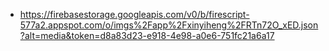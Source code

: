 - https://firebasestorage.googleapis.com/v0/b/firescript-577a2.appspot.com/o/imgs%2Fapp%2Fxinyiheng%2FRTn72O_xED.json?alt=media&token=d8a83d23-e918-4e98-a0e6-751fc21a6a17
